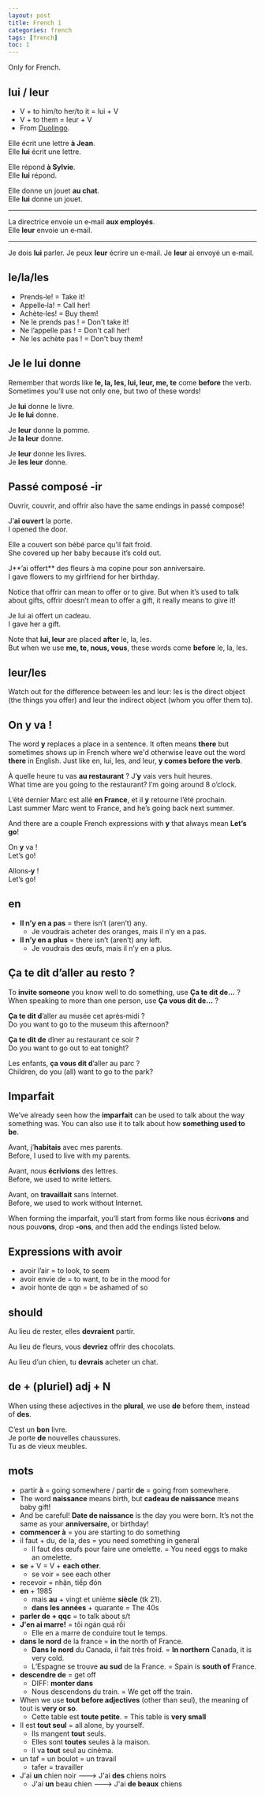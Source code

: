 ```yaml
---
layout: post
title: French 1
categories: french
tags: [french]
toc: 1
---
```


Only for French.

## lui / leur

- V + to him/to her/to it = lui + V
- V + to them = leur + V
- From [Duolingo](https://www.duolingo.com/skill/fr/At-Work-5/tips).

Elle écrit une lettre **à Jean**.<br />
Elle **lui** écrit une lettre.

Elle répond **à Sylvie**.<br />
Elle **lui** répond.

Elle donne un jouet **au chat**.<br />
Elle **lui** donne un jouet.

---

La directrice envoie un e‑mail **aux employés**.<br />
Elle **leur** envoie un e‑mail.

---

Je dois **lui** parler.
Je peux **leur** écrire un e‑mail.
Je **leur** ai envoyé un e‑mail.

## le/la/les

- Prends‑le! = Take it!
- Appelle‑la! = Call her!
- Achète‑les! = Buy them!
- Ne le prends pas ! = Don't take it!
- Ne l’appelle pas ! = Don't call her!
- Ne les achète pas ! = Don't buy them!

## Je le lui donne

Remember that words like **le, la, les, lui, leur, me, te** come **before** the verb. Sometimes you’ll use not only one, but two of these words!

Je **lui** donne le livre.<br />
Je **le lui** donne.

Je **leur** donne la pomme.<br />
Je **la leur** donne.

Je **leur** donne les livres.<br />
Je **les leur** donne.

## Passé composé -ir

Ouvrir, couvrir, and offrir also have the same endings in passé composé!

J’**ai ouvert** la porte.<br />
I opened the door.

Elle a couvert son bébé parce qu’il fait froid.<br />
She covered up her baby because it’s cold out.

J**’ai offert** des fleurs à ma copine pour son anniversaire.<br />
I gave flowers to my girlfriend for her birthday.

Notice that offrir can mean to offer or to give. But when it’s used to talk about gifts, offrir doesn’t mean to offer a gift, it really means to give it!

Je lui ai offert un cadeau.<br />
I gave her a gift.

Note that **lui, leur** are placed **after** le, la, les.<br />
But when we use **me, te, nous, vous**, these words come **before** le, la, les.

## leur/les

Watch out for the difference between les and leur: les is the direct object (the things you offer) and leur the indirect object (whom you offer them to).

## On y va !

The word **y** replaces a place in a sentence. It often means **there** but sometimes shows up in French where we'd otherwise leave out the word **there** in English. Just like en, lui, les, and leur, **y comes before the verb**.

À quelle heure tu vas **au restaurant** ? J’**y** vais vers huit heures.<br />
What time are you going to the restaurant? I’m going around 8 o’clock.

L’été dernier Marc est allé **en France**, et il **y** retourne l’été prochain.<br />
Last summer Marc went to France, and he’s going back next summer.

And there are a couple French expressions with **y** that always mean **Let’s go**!

On **y** va !<br />
Let’s go!

Allons‑**y** !<br />
Let’s go!

## en

- **Il n’y en a pas** = there isn’t (aren’t) any.
  - Je voudrais acheter des oranges, mais il n’y en a pas.
- **Il n’y en a plus** = there isn’t (aren’t) any left.
  - Je voudrais des œufs, mais il n’y en a plus.

## Ça te dit d’aller au resto ?

To **invite someone** you know well to do something, use **Ça te dit de…** ? When speaking to more than one person, use **Ça vous dit de…** ?

**Ça te dit d**’aller au musée cet après‑midi ?<br />
Do you want to go to the museum this afternoon?

**Ça te dit de** dîner au restaurant ce soir ?<br />
Do you want to go out to eat tonight?

Les enfants, **ça vous dit d**’aller au parc ?<br />
Children, do you (all) want to go to the park?

## Imparfait

We’ve already seen how the **imparfait** can be used to talk about the way something was. You can also use it to talk about how **something used to be**.

Avant, j’**habitais** avec mes parents.<br />
Before, I used to live with my parents.

Avant, nous **écrivions** des lettres.<br />
Before, we used to write letters.

Avant, on **travaillait** sans Internet.<br />
Before, we used to work without Internet.

When forming the imparfait, you’ll start from forms like nous écriv**ons** and nous pouv**ons**, drop **‑ons**, and then add the endings listed below.

## Expressions with avoir

- avoir l’air = to look, to seem
- avoir envie de = to want, to be in the mood for
- avoir honte de qqn = be ashamed of so

## should

Au lieu de rester, elles **devraient** partir.

Au lieu de fleurs, vous **devriez** offrir des chocolats.

Au lieu d’un chien, tu **devrais** acheter un chat.

## de + (pluriel) adj + N

When using these adjectives in the **plural**, we use **de** before them, instead of **des**.

C’est un **bon** livre.<br />
Je porte **de** nouvelles chaussures.<br />
Tu as de vieux meubles.

## mots

- partir **à** = going somewhere / partir **de** = going from somewhere.
- The word **naissance** means birth, but **cadeau de naissance** means baby gift!
- And be careful! **Date de naissance** is the day you were born. It’s not the same as your **anniversaire**, or birthday!
- **commencer à** = you are starting to do something
- il faut + du, de la, des = you need something in general
  - Il faut des œufs pour faire une omelette. = You need eggs to make an omelette.
- **se** + V = V + **each other**.
  - se voir = see each other
- recevoir = nhận, tiếp đón
- **en** + 1985 
  - mais **au** + vingt et unième **siècle** (tk 21).
  - **dans les années** + quarante = The 40s
- **parler de + qqc** = to talk about s/t
- **J'en ai marre!** = tôi ngán quá rồi
  - Elle en a marre de conduire tout le temps.
- **dans le nord** de la france = **in** the north of France.
  - **Dans le nord** du Canada, il fait très froid. = **In northern** Canada, it is very cold.
  - L’Espagne se trouve **au sud** de la France. = Spain is **south of** France.
- **descendre de** = get off
  - DIFF: **monter dans**
  - Nous descendons du train. = We get off the train.
- When we use **tout before adjectives** (other than seul), the meaning of tout is **very or so**.
  - Cette table est **toute petite**. = This table is **very small**
- Il est **tout seul** =  all alone, by yourself.
  - Ils mangent **tout** seuls.
  - Elles sont **toutes** seules à la maison.
  - Il va **tout** seul au cinéma.
- un taf = un boulot = un travail 
  - tafer = travailler
- J'ai **un** chien noir ---> J'ai **des** chiens noirs
  - J'ai **un** beau chien ---> J'ai **de beaux** chiens